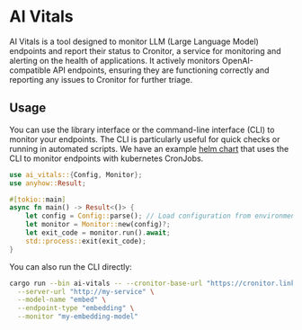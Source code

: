 # AI Vitals

AI Vitals is a tool designed to monitor LLM (Large Language Model) endpoints and report their status to Cronitor, a service for monitoring and alerting on the health of applications. It actively monitors OpenAI-compatible API endpoints, ensuring they are functioning correctly and reporting any issues to Cronitor for further triage.

## Usage

You can use the library interface or the command-line interface (CLI) to monitor your endpoints. The CLI is particularly useful for quick checks or running in automated scripts. We have an example [helm chart](https://github.com/doublewordai/model-monitor/tree/main/helm/README.md) that uses the CLI to monitor endpoints with kubernetes CronJobs.

```rust
use ai_vitals::{Config, Monitor};
use anyhow::Result;

#[tokio::main]
async fn main() -> Result<()> {
    let config = Config::parse(); // Load configuration from environment or command line
    let monitor = Monitor::new(config)?;
    let exit_code = monitor.run().await;
    std::process::exit(exit_code);
}
```

You can also run the CLI directly:

```bash
cargo run --bin ai-vitals -- --cronitor-base-url "https://cronitor.link/p/your-key/your-group" \
  --server-url "http://my-service" \
  --model-name "embed" \
  --endpoint-type "embedding" \
  --monitor "my-embedding-model"
```
